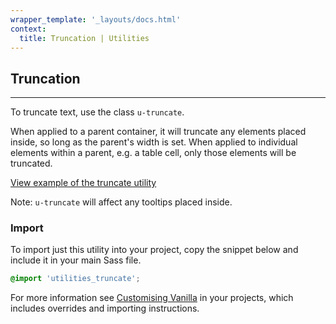 ```yaml
---
wrapper_template: '_layouts/docs.html'
context:
  title: Truncation | Utilities
---
```


## Truncation

<hr>

To truncate text, use the class `u-truncate`.

When applied to a parent container, it will truncate any elements placed inside, so long as the parent's width is set.
When applied to individual elements within a parent, e.g. a table cell, only those elements will be truncated.

<div class="embedded-example"><a href="/docs/examples/utilities/truncate/" class="js-example">
View example of the truncate utility
</a></div>

Note: `u-truncate` will affect any tooltips placed inside.

### Import

To import just this utility into your project, copy the snippet below and include it in your main Sass file.

```scss
@import 'utilities_truncate';
```

For more information see [Customising Vanilla](/docs/customising-vanilla/) in your projects, which includes overrides and importing instructions.
